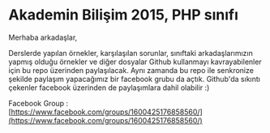 Akademin Bilişim 2015, PHP sınıfı
=========================

Merhaba arkadaşlar, 

Derslerde yapılan örnekler, karşılaşılan sorunlar, sınıftaki arkadaşlarımızın yapmış olduğu örnekler ve diğer dosyalar Github kullanmayı kavrayabilenler için bu repo üzerinden paylaşılacak. Aynı zamanda bu repo ile senkronize şekilde paylaşım yapacağımız bir facebook grubu da açtık. Github'da sıkıntı çekenler facebook üzerinden de paylaşımlara dahil olabilir :)

Facebook Group : [https://www.facebook.com/groups/1600425176858560/](https://www.facebook.com/groups/1600425176858560/)